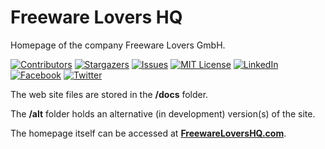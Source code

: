 # Freeware Lovers HQ

Homepage of the company Freeware Lovers GmbH.

<!-- PROJECT SHIELDS -->
<!--
*** We are using markdown "reference style" links for readability.
*** Reference links are enclosed in brackets [ ] instead of parentheses ( ).
*** See the bottom of this document for the declaration of the reference variables
*** for build-url, contributors-url, etc. This is an optional, concise syntax you may use.
*** https://www.markdownguide.org/basic-syntax/#reference-style-links
-->

<!-- [![Build Status][build-shield]][build-url]-->
[![Contributors][contributors-shield]][contributors-url]
[![Stargazers][stars-shield]][stars-url]
[![Issues][issues-shield]][issues-url]
[![MIT License][license-shield]][license-url]
[![LinkedIn][linkedin-shield]][linkedin-url]
[![Facebook][facebook-shield]][facebook-url]
[![Twitter][twitter-shield]][twitter-url]

The web site files are stored in the **/docs** folder.

The **/alt** folder holds an alternative (in development) version(s) of the site.

The homepage itself can be accessed at **[FreewareLoversHQ.com](https://freewarelovershq.com/)**.


<!-- MARKDOWN LINKS & IMAGES -->
<!-- https://www.markdownguide.org/basic-syntax/#reference-style-links -->
[contributors-shield]: https://img.shields.io/github/contributors/freewarelovers/HQ
[contributors-url]: https://github.com/freewarelovers/HQ/graphs/contributors
[stars-shield]: https://img.shields.io/github/stars/freewarelovers/HQ
[stars-url]: https://github.com/freewarelovers/HQ/stargazers
[issues-shield]: https://img.shields.io/github/issues/freewarelovers/HQ
[issues-url]: https://github.com/freewarelovers/HQ/issues
[license-shield]: https://img.shields.io/github/license/freewarelovers/HQ
[license-url]: https://github.com/freewarelovers/HQ/blob/master/LICENSE
[linkedin-shield]: https://img.shields.io/badge/-LinkedIn-black.svg?style=flat-square&logo=linkedin&colorB=555
[linkedin-url]: https://www.linkedin.com/company/freeware-lovers-gmbh/
[facebook-shield]: https://img.shields.io/badge/-LinkedIn-black.svg?style=flat-square&logo=facebook&colorB=555
[facebook-url]: https://www.linkedin.com/company/freeware-lovers-gmbh/
[twitter-shield]: https://img.shields.io/twitter/follow/FreewareLovers?label=Follow&style=social
[twitter-url]: https://twitter.com/intent/follow?screen_name=FreewareLovers
